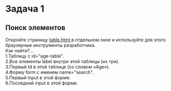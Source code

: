 # Задача 1  
## Поиск элементов  
Откройте страницу [ table.html ](https://learn.javascript.ru/task/find-elements/table.html)  в отдельном окне и используйте для этого браузерные инструменты разработчика.  
Как найти?…  
1.Таблицу с id="age-table".  
2.Все элементы label внутри этой таблицы (их три).  
3.Первый td в этой таблице (со словом «Age»).  
4.Форму form с именем name="search".  
5.Первый input в этой форме.  
6.Последний input в этой форме.  
